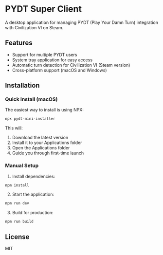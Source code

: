 # PYDT Super Client

A desktop application for managing PYDT (Play Your Damn Turn) integration with Civilization VI on Steam.

## Features

- Support for multiple PYDT users
- System tray application for easy access
- Automatic turn detection for Civilization VI (Steam version)
- Cross-platform support (macOS and Windows)

## Installation

### Quick Install (macOS)

The easiest way to install is using NPX:

```bash
npx pydt-mini-installer
```

This will:
1. Download the latest version
2. Install it to your Applications folder
3. Open the Applications folder
4. Guide you through first-time launch

### Manual Setup

1. Install dependencies:
```bash
npm install
```

2. Start the application:
```bash
npm run dev
```

3. Build for production:
```bash
npm run build
```

## License

MIT
